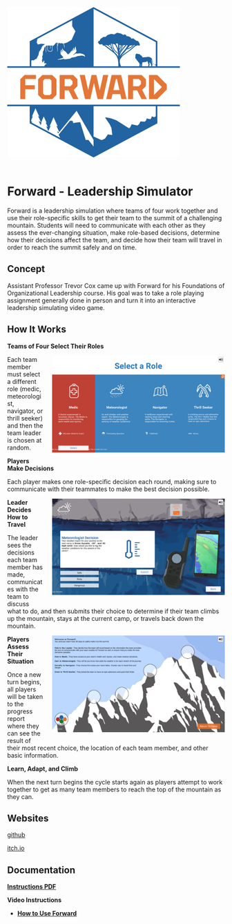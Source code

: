 
<img style="align:center; margin-bottom:20px; " width="400" src="Assets\ImagesForTools\Forward-Header(2).jpg">

# Forward - Leadership Simulator

Forward is a leadership simulation where teams of four work together and use their role-specific skills to get their team to the summit of a challenging mountain. Students will need to communicate with each other as they assess the ever-changing situation, make role-based decisions, determine how their decisions affect the team, and decide how their team will travel in order to reach the summit safely and on time.

## Concept

Assistant Professor Trevor Cox came up with Forward for his Foundations of Organizational Leadership course. His goal was to take a role playing assignment generally done in person and turn it into an interactive leadership simulating video game.

## How It Works

**Teams of Four Select Their Roles**

<img style="float: right; margin-left:20px; margin-bottom:20px; " width="400" src="Assets\ImagesForTools\Forward-Screenshot-1.jpg">

Each team member must select a different role (medic, meteorologist, navigator, or thrill seeker) and then the team leader is chosen at random.

**Players Make Decisions**

Each player makes one role-specific decision each round, making sure to communicate with their teammates to make the best decision possible.

<img style="float: right; margin-left:20px; margin-bottom:20px;" width="400" src="Assets\ImagesForTools\Forward-Screenshot-2 (1) (1).jpg">

**Leader Decides How to Travel**

The leader sees the decisions each team member has made, communicates with the team to discuss what to do, and then submits their choice to determine if their team climbs up the mountain, stays at the current camp, or travels back down the mountain.

<img style="float: right; margin-left:20px; margin-bottom:20px; " width="400" src="Assets\ImagesForTools\Forward-Screenshot-3.jpg">

**Players Assess Their Situation**

Once a new turn begins, all players will be taken to the progress report where they can see the result of their most recent choice, the location of each team member, and other basic information.

**Learn, Adapt, and Climb**

When the next turn begins the cycle starts again as players attempt to work together to get as many team members to reach the top of the mountain as they can.

## Websites

[github](https://github.com/UCO-IDEA/Forward)

[itch.io](https://uco-idea.itch.io/forward)

## Documentation

<a href="https://bit.ly/3uajJQY" target="_blank"><b>Instructions PDF</b></a>

**Video Instructions**

* <a href="https://www.youtube.com/watch?v=PPqKYJ3dUsA" target="_blank"><b>How to Use Forward</b></a>
